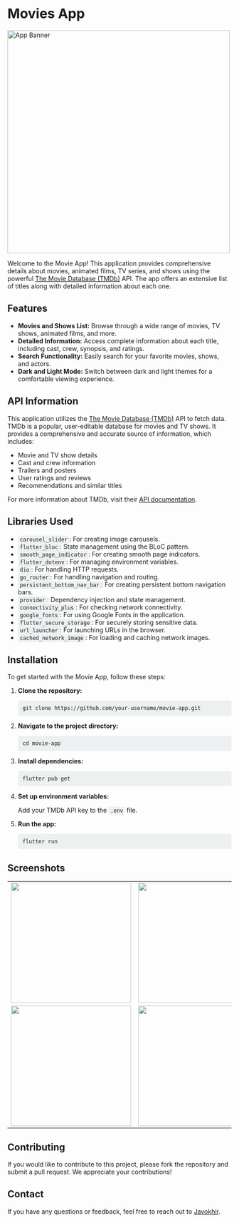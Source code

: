 
<body>
    <h1 style="font-size: 30px;"> Movies App </h1>
  <img src="https://github.com/user-attachments/assets/83249606-1b1d-4f8b-9f41-2f582ebcb5d8" alt="App Banner" style="width: 500px; height: auto;">
    <p>Welcome to the Movie App! This application provides comprehensive details about movies, animated films, TV series, and shows using the powerful <a href="https://www.themoviedb.org/">The Movie Database (TMDb)</a> API. The app offers an extensive list of titles along with detailed information about each one.</p>
    <h2>Features</h2>
    <ul>
        <li><strong>Movies and Shows List:</strong> Browse through a wide range of movies, TV shows, animated films, and more.</li>
        <li><strong>Detailed Information:</strong> Access complete information about each title, including cast, crew, synopsis, and ratings.</li>
        <li><strong>Search Functionality:</strong> Easily search for your favorite movies, shows, and actors.</li>
        <li><strong>Dark and Light Mode:</strong> Switch between dark and light themes for a comfortable viewing experience.</li>
    </ul>
    <h2>API Information</h2>
    <p>This application utilizes the <a href="https://www.themoviedb.org/">The Movie Database (TMDb)</a> API to fetch data. TMDb is a popular, user-editable database for movies and TV shows. It provides a comprehensive and accurate source of information, which includes:</p>
    <ul>
        <li>Movie and TV show details</li>
        <li>Cast and crew information</li>
        <li>Trailers and posters</li>
        <li>User ratings and reviews</li>
        <li>Recommendations and similar titles</li>
    </ul>
    <p>For more information about TMDb, visit their <a href="https://developers.themoviedb.org/3/getting-started/introduction">API documentation</a>.</p>
    <h2>Libraries Used</h2>
    <ul>
        <li><code style="background-color: #ecf0f1; padding: 2px 4px; border-radius: 4px;">carousel_slider</code>: For creating image carousels.</li>
        <li><code style="background-color: #ecf0f1; padding: 2px 4px; border-radius: 4px;">flutter_bloc</code>: State management using the BLoC pattern.</li>
        <li><code style="background-color: #ecf0f1; padding: 2px 4px; border-radius: 4px;">smooth_page_indicator</code>: For creating smooth page indicators.</li>
        <li><code style="background-color: #ecf0f1; padding: 2px 4px; border-radius: 4px;">flutter_dotenv</code>: For managing environment variables.</li>
        <li><code style="background-color: #ecf0f1; padding: 2px 4px; border-radius: 4px;">dio</code>: For handling HTTP requests.</li>
        <li><code style="background-color: #ecf0f1; padding: 2px 4px; border-radius: 4px;">go_router</code>: For handling navigation and routing.</li>
        <li><code style="background-color: #ecf0f1; padding: 2px 4px; border-radius: 4px;">persistent_bottom_nav_bar</code>: For creating persistent bottom navigation bars.</li>
        <li><code style="background-color: #ecf0f1; padding: 2px 4px; border-radius: 4px;">provider</code>: Dependency injection and state management.</li>
        <li><code style="background-color: #ecf0f1; padding: 2px 4px; border-radius: 4px;">connectivity_plus</code>: For checking network connectivity.</li>
        <li><code style="background-color: #ecf0f1; padding: 2px 4px; border-radius: 4px;">google_fonts</code>: For using Google Fonts in the application.</li>
        <li><code style="background-color: #ecf0f1; padding: 2px 4px; border-radius: 4px;">flutter_secure_storage</code>: For securely storing sensitive data.</li>
        <li><code style="background-color: #ecf0f1; padding: 2px 4px; border-radius: 4px;">url_launcher</code>: For launching URLs in the browser.</li>
        <li><code style="background-color: #ecf0f1; padding: 2px 4px; border-radius: 4px;">cached_network_image</code>: For loading and caching network images.</li>
    </ul>
    <h2>Installation</h2>
    <p>To get started with the Movie App, follow these steps:</p>
    <ol>
        <li><strong>Clone the repository:</strong></li>
        <pre style="background-color: #ecf0f1; padding: 10px; border-radius: 4px; overflow-x: auto;"><code>git clone https://github.com/your-username/movie-app.git</code></pre>
        <li><strong>Navigate to the project directory:</strong></li>
        <pre style="background-color: #ecf0f1; padding: 10px; border-radius: 4px; overflow-x: auto;"><code>cd movie-app</code></pre>
        <li><strong>Install dependencies:</strong></li>
        <pre style="background-color: #ecf0f1; padding: 10px; border-radius: 4px; overflow-x: auto;"><code>flutter pub get</code></pre>
        <li><strong>Set up environment variables:</strong></li>
        <p>Add your TMDb API key to the <code style="background-color: #ecf0f1; padding: 2px 4px; border-radius: 4px;">.env</code> file.</p>
        <li><strong>Run the app:</strong></li>
        <pre style="background-color: #ecf0f1; padding: 10px; border-radius: 4px; overflow-x: auto;"><code>flutter run</code></pre>
    </ol>
    <h2>Screenshots</h2>
    <table>
  <tr>
    <td><img src="https://github.com/user-attachments/assets/f34569b6-63c0-4b70-b68e-5b43c6aa4b7e" width=270></td>
    <td><img src="https://github.com/user-attachments/assets/36ee024c-ae39-49e7-b13b-e5dce59db0d2" width=270></td>
    <td><img src="https://github.com/user-attachments/assets/dffc8b01-f4c4-4894-87b3-dc3997adaa63" width=270></td>
  </tr>

 <tr>
    <td><img src="https://github.com/user-attachments/assets/1ac5b10c-7068-4dd1-b357-bcea34330d80" width=270></td>
    <td><img src="https://github.com/user-attachments/assets/79f64c8f-7ea7-4216-b2ee-2bd955b62be1" width=270></td>
    <td><img src="https://github.com/user-attachments/assets/45a35798-b882-435e-8676-8ba36d6c464b" width=270></td>
  </tr>


      
 </table>
    <h2>Contributing</h2>
    <p>If you would like to contribute to this project, please fork the repository and submit a pull request. We appreciate your contributions!</p>
    <h2>Contact</h2>
    <p>If you have any questions or feedback, feel free to reach out to <a href="mailto:aersune@gmail.com">Javokhir</a>.</p>
</body>
</html>

